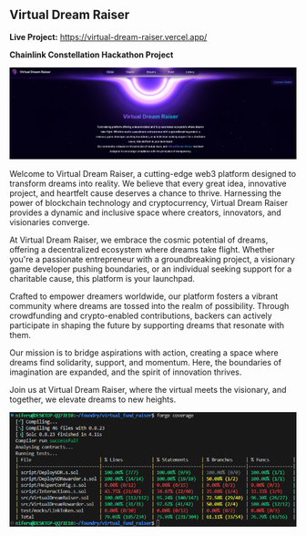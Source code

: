 ## Virtual Dream Raiser

**Live Project:** https://virtual-dream-raiser.vercel.app/

**Chainlink Constellation Hackathon Project**

![Alt text](readme/DemoScreen.png)

Welcome to Virtual Dream Raiser, a cutting-edge web3 platform designed to transform dreams into reality. We believe that every great idea, innovative project, and heartfelt cause deserves a chance to thrive. Harnessing the power of blockchain technology and cryptocurrency, Virtual Dream Raiser provides a dynamic and inclusive space where creators, innovators, and visionaries converge.

At Virtual Dream Raiser, we embrace the cosmic potential of dreams, offering a decentralized ecosystem where dreams take flight. Whether you're a passionate entrepreneur with a groundbreaking project, a visionary game developer pushing boundaries, or an individual seeking support for a charitable cause, this platform is your launchpad.

Crafted to empower dreamers worldwide, our platform fosters a vibrant community where dreams are tossed into the realm of possibility. Through crowdfunding and crypto-enabled contributions, backers can actively participate in shaping the future by supporting dreams that resonate with them.

Our mission is to bridge aspirations with action, creating a space where dreams find solidarity, support, and momentum. Here, the boundaries of imagination are expanded, and the spirit of innovation thrives.

Join us at Virtual Dream Raiser, where the virtual meets the visionary, and together, we elevate dreams to new heights.

![Alt text](readme/TestsScreen.png)

